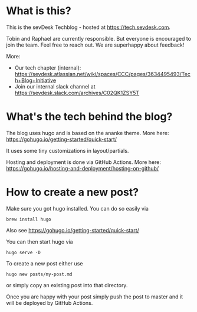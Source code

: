 # What is this?

This is the sevDesk Techblog - hosted at https://tech.sevdesk.com.

Tobin and Raphael are currently responsible. But everyone is encouraged to join the team.
Feel free to reach out. We are superhappy about feedback!

More:

 * Our tech chapter (internal): https://sevdesk.atlassian.net/wiki/spaces/CCC/pages/3634495493/Tech+Blog+Initiative
 * Join our internal slack channel at https://sevdesk.slack.com/archives/C02QK1ZSY5T

# What's the tech behind the blog?

The blog uses hugo and is based on the ananke theme.
More here: https://gohugo.io/getting-started/quick-start/

It uses some tiny customizations in layout/partials.

Hosting and deployment is done via GitHub Actions.
More here: https://gohugo.io/hosting-and-deployment/hosting-on-github/

# How to create a new post?

Make sure you got hugo installed. You can do so easily via 

    brew install hugo

Also see https://gohugo.io/getting-started/quick-start/

You can then start hugo via

    hugo serve -D

To create a new post either use

    hugo new posts/my-post.md

or simply copy an existing post into that directory.

Once you are happy with your post simply push the post to master and it will be deployed by GitHub Actions.






